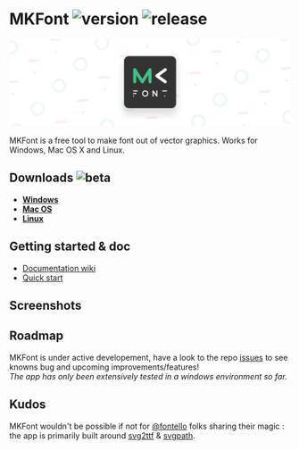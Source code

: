 # MKFont ![version](https://img.shields.io/badge/dynamic/json?color=ed1e79&label=version&query=version&url=https://github.com/Nebukam/mkfont/raw/main//package.json) ![release](https://img.shields.io/badge/license-MIT-black.svg)

![Splash](/assets/Splash.png)

MKFont is a free tool to make font out of vector graphics. Works for Windows, Mac OS X and Linux.  

## **Downloads** ![beta](https://img.shields.io/badge/-BETA-ed1e79)

- [**Windows**](https://chrome.google.com/webstore/detail/steam-game-finder/aagflcmpdhjkbgmbjmidndegeabadeip)
- [**Mac OS**](https://microsoftedge.microsoft.com/addons/detail/steam-game-finder/okpoofcmlpdkbogkmnlmpemgkfalebkp)
- [**Linux**](https://addons.mozilla.org/en-US/firefox/addon/steam-game-finder/)

## **Getting started** & doc
- [Documentation wiki](https://github.com/Nebukam/mkfont/wiki)
- [Quick start](https://github.com/Nebukam/mkfont/wiki/Step-by-step)

## Screenshots

## Roadmap
MKFont is under active developement, have a look to the repo [issues](https://github.com/Nebukam/mkfont/issues) to see knowns bug and upcoming improvements/features!  
*The app has only been extensively tested in a windows environment so far.*

## Kudos
MKFont wouldn't be possible if not for [@fontello](https://github.com/fontello) folks sharing their magic : the app is primarily built around [svg2ttf](https://github.com/fontello/svg2ttf) & [svgpath](https://github.com/fontello/svgpath).  